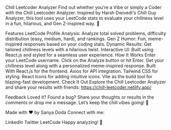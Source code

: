Chill Leetcoder Analyzer
Find out whether you're a Vibe or simply a Coder with the Chill Leetcoder Analyzer. Inspired by Harsh Dwivedi's Chill Guy Analyzer, this tool uses your LeetCode stats to evaluate your chillness level in a fun, hilarious, and Gen Z-inspired way. 🌟

Features
LeetCode Profile Analysis: Analyze total solved problems, difficulty distribution (easy, medium, hard), and rankings.
Gen Z Humor: Fun, meme-inspired responses based on your coding stats.
Dynamic Results: Get tailored chillness levels with a hilarious twist.
Interactive UI: Built using React.js and styled for a seamless user experience.
How It Works
Enter your LeetCode username.
Click on the Analyze button or hit Enter.
Get your chillness level along with a personalized meme-inspired response.
Built With
React.js for the frontend.
Axios for API integration.
Tailwind CSS for styling.
React Icons for adding intuitive icons.
Vite as the build tool for blazing-fast development.
Check It Out
Explore the Chill Leetcoder Analyzer and share your results with friends:
https://chill-leetcoder.netlify.app/

Feedback
Loved it? Found a bug? Share your thoughts or results in the comments or drop me a message. Let’s keep the chill vibes going! 🚀

Made with ❤️ by Sanya Doda
Connect with me:

LinkedIn
Twitter
LeetCode
Happy analyzing! 🎉
